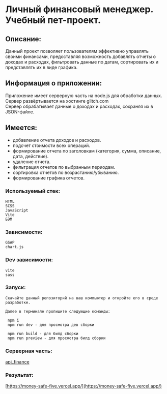 # Личный финансовый менеджер. Учебный пет-проект.

## Описание:

Данный проект позволяет пользователям эффективно управлять своими финансами,
предоставляя возможность добавлять отчеты о доходах и расходах, фильтровать
данные по датам, сортировать их и представлять их в виде графика.

## Информация о приложении:

Приложение имеет серверную часть на node.js для обработки данных.  
Сервер развёртывается на хостинге glitch.com  
Сервер обрабатывает данные о доходах и расходах, сохраняя их в JSON-файле.

## Имеется:

- добавление отчета доходов и расходов.
- подсчет стоимости всех операций.
- формирование отчета по заголовкам (категория, сумма, описание, дата, действие).
- удаление отчета.
- фильтрация отчетов по выбранным периодам.
- сортировка отчетов по возрастанию/убыванию.
- формирование графика отчетов.

### Используемый стек:

    HTML
    SCSS
    JavaScript
    Vite
    БЭМ

### Зависимости:

    GSAP
    chart.js

### Dev зависимости:

    vite
    sass

### Запуск:

    Скачайте данный репозиторий на ваш компьютер и откройте его в среде разработке.

    Далее в терминале пропишите следующие команды:

     npm i
     npm run dev - для просмотра дев сборки

     npm run build - для билд сборки
     npm run preview - для просмотра билд сборки

### Серверная часть:

[api_finance](https://github.com/one-ess/api_finance)

### Результат:

[https://money-safe-five.vercel.app/](https://money-safe-five.vercel.app/)

